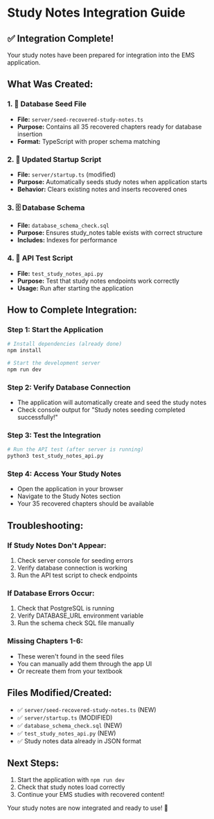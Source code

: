 # Study Notes Integration Guide

## ✅ Integration Complete!

Your study notes have been prepared for integration into the EMS application.

## What Was Created:

### 1. 📁 Database Seed File
- **File:** `server/seed-recovered-study-notes.ts`
- **Purpose:** Contains all 35 recovered chapters ready for database insertion
- **Format:** TypeScript with proper schema matching

### 2. 🔧 Updated Startup Script
- **File:** `server/startup.ts` (modified)
- **Purpose:** Automatically seeds study notes when application starts
- **Behavior:** Clears existing notes and inserts recovered ones

### 3. 🗄️ Database Schema
- **File:** `database_schema_check.sql`
- **Purpose:** Ensures study_notes table exists with correct structure
- **Includes:** Indexes for performance

### 4. 🧪 API Test Script
- **File:** `test_study_notes_api.py`
- **Purpose:** Test that study notes endpoints work correctly
- **Usage:** Run after starting the application

## How to Complete Integration:

### Step 1: Start the Application
```bash
# Install dependencies (already done)
npm install

# Start the development server
npm run dev
```

### Step 2: Verify Database Connection
- The application will automatically create and seed the study notes
- Check console output for "Study notes seeding completed successfully!"

### Step 3: Test the Integration
```bash
# Run the API test (after server is running)
python3 test_study_notes_api.py
```

### Step 4: Access Your Study Notes
- Open the application in your browser
- Navigate to the Study Notes section
- Your 35 recovered chapters should be available

## Troubleshooting:

### If Study Notes Don't Appear:
1. Check server console for seeding errors
2. Verify database connection is working
3. Run the API test script to check endpoints

### If Database Errors Occur:
1. Check that PostgreSQL is running
2. Verify DATABASE_URL environment variable
3. Run the schema check SQL file manually

### Missing Chapters 1-6:
- These weren't found in the seed files
- You can manually add them through the app UI
- Or recreate them from your textbook

## Files Modified/Created:
- ✅ `server/seed-recovered-study-notes.ts` (NEW)
- ✅ `server/startup.ts` (MODIFIED)
- ✅ `database_schema_check.sql` (NEW)
- ✅ `test_study_notes_api.py` (NEW)
- ✅ Study notes data already in JSON format

## Next Steps:
1. Start the application with `npm run dev`
2. Check that study notes load correctly
3. Continue your EMS studies with recovered content!

Your study notes are now integrated and ready to use! 🎉
